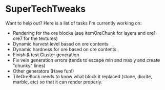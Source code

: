 # SuperTechTweaks
Want to help out?
Here is a list of tasks I'm currently working on:
* Rendering for the ore blocks (see itemOreChunk for layers and ore1-ore7 for the textures)
* Dynamic harvest level based on ore contents
* Dynamic hardness for ore based on ore contents
* Finish & test Cluster generation
* Fix vein generation errors (tends to escape min and max y and create "chunky" lines)
* Other generators (Have fun!)
* TileOreBlock needs to know what block it replaced (stone, diorite, marble, etc) so that it can render properly.
